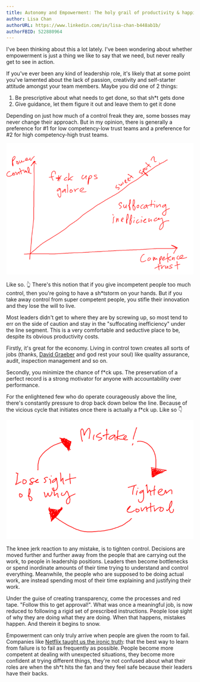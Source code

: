 ```yaml
---
title: Autonomy and Empowerment: The holy grail of productivity & happiness, or convenient excuse for inefficiency? 
author: Lisa Chan
authorURL: https://www.linkedin.com/in/lisa-chan-b448ab1b/
authorFBID: 522880964
---
```


I've been thinking about this a lot lately. I've been wondering about whether empowerment is just a thing we like to say that we need, but never really get to see in action.

<!--truncate-->

If you've ever been any kind of leadership role, it's likely that at some point you've lamented about the lack of passion, creativity and self-starter attitude amongst your team members. Maybe you did one of 2 things:

1. Be prescriptive about what needs to get done, so that sh*t gets done
2. Give guidance, let them figure it out and leave them to get it done

Depending on just how much of a control freak they are, some bosses may never change their approach. But in my opinion, there is generally a preference for #1 for low competency-low trust teams and a preference for #2 for high competency-high trust teams.

![powervscompetence](assets/powervscompetence.PNG)

Like so. 👆 There's this notion that if you give incompetent people too much control, then you're going to have a sh*tstorm on your hands. But if you take away control from super competent people, you stifle their innovation and they lose the will to live.

Most leaders didn't get to where they are by screwing up, so most tend to err on the side of caution and stay in the "suffocating inefficiency" under the line segment. This is a very comfortable and seductive place to be, despite its obvious productivity costs.

Firstly, it's great for the economy. Living in control town creates all sorts of jobs (thanks, [David Graeber](https://www.welcometothejungle.com/en/articles/bullshit-jobs-a-theory-by-david-graeber) and god rest your soul) like quality assurance, audit, inspection management and so on.

Secondly, you minimize the chance of f*ck ups. The preservation of a perfect record is a strong motivator for anyone with accountability over performance.

For the enlightened few who do operate courageously above the line, there's constantly pressure to drop back down below the line. Because of the vicious cycle that initiates once there is actually a f*ck up. Like so 👇

![viciouscycle](assets/viciouscycle.PNG)

The knee jerk reaction to any mistake, is to tighten control. Decisions are moved further and further away from the people that are carrying out the work, to people in leadership positions. Leaders then become bottlenecks or spend inordinate amounts of their time trying to understand and control everything. Meanwhile, the people who are supposed to be doing actual work, are instead spending most of their time explaining and justifying their work.

Under the guise of creating transparency, come the processes and red tape. "Follow this to get approval!". What was once a meaningful job, is now reduced to following a rigid set of prescribed instructions. People lose sight of why they are doing what they are doing. When that happens, mistakes happen. And therein it begins to snow.

Empowerment can only truly arrive when people are given the room to fail. Companies like [Netflix taught us the ironic truth](https://netflix.github.io/chaosmonkey/): that the best way to learn from failure is to fail as frequently as possible. People become more competent at dealing with unexpected situations, they become more confident at trying different things, they're not confused about what their roles are when the sh*t hits the fan and they feel safe because their leaders have their backs.